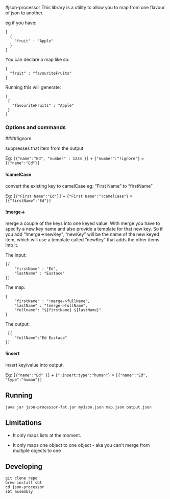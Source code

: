 #json-processor
This library is a utility to allow you to map from one flavour of json to another.

eg if you have: 

    [
      { 
        "fruit" : "Apple" 
      }
    ]

You can declare a map like so:

    {
      "fruit" : "favouriteFruits"
    }

Running this will generate: 

    [
     {
       "favouriteFruits" : "Apple"
     }
    ]

### Options and commands

####!ignore

suppresses that item from the output

Eg: `[{"name":"Ed", "number" : 1234 }]` + `{"number":"!ignore"}` = `[{"name":"Ed"}]`

#### !camelCase 

convert the existing key to camelCase eg: “First Name” to “firstName”

Eg: `[{"First Name":"Ed"}]` + `{"First Name":"!camelCase"}` = `[{"firstName":"Ed"}]`

#### !merge-> 

merge a couple of the keys into one keyed value. With merge you have to specify a new key name and also provide a template for that new key. So if you add “!merge->newKey”, “newKey” will be the name of the new keyed item, which will use a template called “newKey” that adds the other items into it.


The input:

    [{
        "firstName" : "Ed",
        "lastName" : "Eustace"
    }]

The map: 

    {
        "firstName" : "!merge->fullName", 
        "lastName" : "!merge->fullName", 
        "fullname": "${firstName} ${lastName}" 
    }

The output:

     [{
        "fullName":"Ed Eustace"
    }]

#### !insert

insert key/value into output.

Eg: `[{"name":"Ed" }]` + `{"!insert:type":"human"}` = `[{"name":"Ed", "type":"human"}]`



## Running

    java jar json-processor-fat.jar myJson.json map.json output.json
    
## Limitations

- It only maps lists at the moment.

- It only maps one object to one object - aka you can't merge from multiple objects to one

## Developing
    git clone repo
    brew install sbt
    cd json-processor
    sbt assembly

